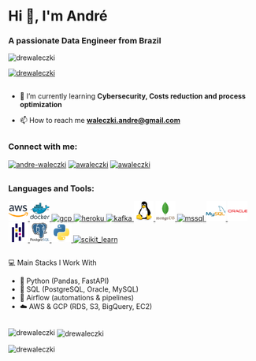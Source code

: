 <h1 align="left">Hi 👋, I'm André</h1>
<h3 align="left">A passionate Data Engineer from Brazil</h3>

<p align="left"> <img src="https://komarev.com/ghpvc/?username=drewaleczki&label=Profile%20views&color=0e75b6&style=flat" alt="drewaleczki" /> </p>

<p align="left"> <a href="https://github.com/ryo-ma/github-profile-trophy"><img src="https://github-profile-trophy.vercel.app/?username=drewaleczki&theme=aura&column=6&margin-w=15&margin-h=15&rank=-?" alt="drewaleczki" /></a> </p>

##

- 🌱 I’m currently learning **Cybersecurity, Costs reduction and process optimization**

- 📫 How to reach me **waleczki.andre@gmail.com**

##

<h3 align="left">Connect with me:</h3>
<p align="left">
<a href="https://linkedin.com/in/andre-waleczki" target="blank"><img align="center" src="https://raw.githubusercontent.com/rahuldkjain/github-profile-readme-generator/master/src/images/icons/Social/linked-in-alt.svg" alt="andre-waleczki" height="30" width="40" /></a>
<a href="https://instagram.com/awaleczki" target="blank"><img align="center" src="https://raw.githubusercontent.com/rahuldkjain/github-profile-readme-generator/master/src/images/icons/Social/instagram.svg" alt="awaleczki" height="30" width="40" /></a>
<a href="https://www.youtube.com/@awaleczki" target="blank"><img align="center" src="https://raw.githubusercontent.com/rahuldkjain/github-profile-readme-generator/master/src/images/icons/Social/youtube.svg" alt="awaleczki" height="30" width="40" /></a>
</p>

## 

<h3 align="left">Languages and Tools:</h3>
<p align="left"> <a href="https://aws.amazon.com" target="_blank" rel="noreferrer"> <img src="https://raw.githubusercontent.com/devicons/devicon/master/icons/amazonwebservices/amazonwebservices-original-wordmark.svg" alt="aws" width="40" height="40"/> </a> <a href="https://www.docker.com/" target="_blank" rel="noreferrer"> <img src="https://raw.githubusercontent.com/devicons/devicon/master/icons/docker/docker-original-wordmark.svg" alt="docker" width="40" height="40"/> </a> <a href="https://cloud.google.com" target="_blank" rel="noreferrer"> <img src="https://www.vectorlogo.zone/logos/google_cloud/google_cloud-icon.svg" alt="gcp" width="40" height="40"/> </a> <a href="https://heroku.com" target="_blank" rel="noreferrer"> <img src="https://www.vectorlogo.zone/logos/heroku/heroku-icon.svg" alt="heroku" width="40" height="40"/> </a> <a href="https://kafka.apache.org/" target="_blank" rel="noreferrer"> <img src="https://www.vectorlogo.zone/logos/apache_kafka/apache_kafka-icon.svg" alt="kafka" width="40" height="40"/> </a> <a href="https://www.linux.org/" target="_blank" rel="noreferrer"> <img src="https://raw.githubusercontent.com/devicons/devicon/master/icons/linux/linux-original.svg" alt="linux" width="40" height="40"/> </a> <a href="https://www.mongodb.com/" target="_blank" rel="noreferrer"> <img src="https://raw.githubusercontent.com/devicons/devicon/master/icons/mongodb/mongodb-original-wordmark.svg" alt="mongodb" width="40" height="40"/> </a> <a href="https://www.microsoft.com/en-us/sql-server" target="_blank" rel="noreferrer"> <img src="https://www.svgrepo.com/show/303229/microsoft-sql-server-logo.svg" alt="mssql" width="40" height="40"/> </a> <a href="https://www.mysql.com/" target="_blank" rel="noreferrer"> <img src="https://raw.githubusercontent.com/devicons/devicon/master/icons/mysql/mysql-original-wordmark.svg" alt="mysql" width="40" height="40"/> </a> <a href="https://www.oracle.com/" target="_blank" rel="noreferrer"> <img src="https://raw.githubusercontent.com/devicons/devicon/master/icons/oracle/oracle-original.svg" alt="oracle" width="40" height="40"/> </a> <a href="https://pandas.pydata.org/" target="_blank" rel="noreferrer"> <img src="https://raw.githubusercontent.com/devicons/devicon/2ae2a900d2f041da66e950e4d48052658d850630/icons/pandas/pandas-original.svg" alt="pandas" width="40" height="40"/> </a> <a href="https://www.postgresql.org" target="_blank" rel="noreferrer"> <img src="https://raw.githubusercontent.com/devicons/devicon/master/icons/postgresql/postgresql-original-wordmark.svg" alt="postgresql" width="40" height="40"/> </a> <a href="https://www.python.org" target="_blank" rel="noreferrer"> <img src="https://raw.githubusercontent.com/devicons/devicon/master/icons/python/python-original.svg" alt="python" width="40" height="40"/> </a> <a href="https://scikit-learn.org/" target="_blank" rel="noreferrer"> <img src="https://upload.wikimedia.org/wikipedia/commons/0/05/Scikit_learn_logo_small.svg" alt="scikit_learn" width="40" height="40"/> </a> </p>

##

💻 Main Stacks I Work With

- 🐍 Python (Pandas, FastAPI)
- 🧠 SQL (PostgreSQL, Oracle, MySQL)
- 🔧 Airflow (automations & pipelines)
- ☁️ AWS & GCP (RDS, S3, BigQuery, EC2)

##
  
<p><img align="left" src="https://github-readme-stats-drewaleczkis-projects.vercel.app/api/top-langs?username=drewaleczki&show_icons=true&locale=en&layout=compact&theme=aura&count_private=true" alt="drewaleczki" /></p>

<p>&nbsp;<img align="center" src="https://github-readme-stats-drewaleczkis-projects.vercel.app/api?username=drewaleczki&show_icons=true&locale=en&theme=aura&count_private=true" alt="drewaleczki" /></p>

<p><img align="center" src="https://github-readme-streak-stats.herokuapp.com/?user=drewaleczki&theme=aura" alt="drewaleczki" /></p>
